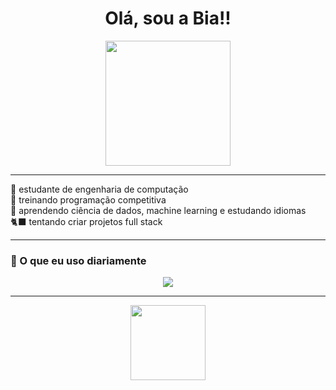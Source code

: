 <h1 align="center">Olá, sou a Bia!!</h1>

<p align="center">
  <img src="https://i.pinimg.com/originals/56/4e/c0/564ec00b262da7659294e01da6fde807.gif" height="200"/>
</p>

---

💖 estudante de engenharia de computação  
🌷 treinando programação competitiva  
🎀 aprendendo ciência de dados, machine learning e estudando idiomas  
🐈‍⬛ tentando criar projetos full stack  

---

### 🍓 O que eu uso diariamente

<div align="center">
  <img src="https://skillicons.dev/icons?i=python,c,cpp,js,html,css,react,vite,spring,sqlite,mysql,git,vscode&theme=light" />
</div>

---

<p align="center">
  <img src="https://i.pinimg.com/originals/dd/aa/81/ddaa813eef9fb1c57a8dfd6142a3d955.gif" height="120"/>
</p>


